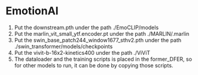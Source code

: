# EmotionAI

1. Put the downstream.pth under the path ./EmoCLIP/models
2. Put the marlin_vit_small_ytf.encoder.pt under the path ./MARLIN/.marlin
3. Put the swin_base_patch244_window1677_sthv2.pth under the path ./swin_transformer/models/checkpoints
4. Put the vivit-b-16x2-kinetics400 under the path ./ViViT
5. The dataloader and the training scripts is placed in the former_DFER, so for other models to run, it can be done by copying those scripts.